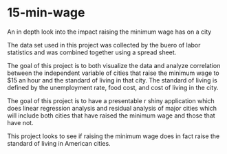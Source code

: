 # 15-min-wage
An in depth look into the impact raising the minimum wage has on a city 

The data set used in this project was collected by the buero of labor statistics and was combined together using a spread sheet.

The goal of this project is to both visualize the data and analyze correlation between the independent variable of cities that raise the minimum wage to $15 an hour and the standard of living in that city.
The standard of living is defined by the unemployment rate, food cost, and cost of living in the city. 

The goal of this project is to have a presentable r shiny application which does linear regression analysis and residual analysis of major cities which will include both cities that have raised the minimum wage and those that have not.

This project looks to see if raising the minimum wage does in fact raise the standard of living in American cities. 
